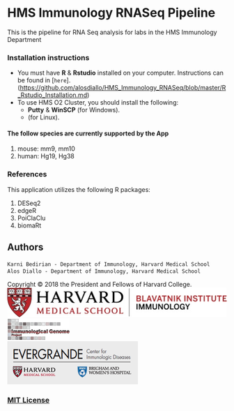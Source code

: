 # HMS Immunology RNASeq Pipeline
This is the pipeline for RNA Seq analysis for labs in the HMS Immunology Department



### Installation instructions
- You must have **R** & **Rstudio** installed on your computer. Instructions can be found in [`here`].(https://github.com/alosdiallo/HMS_Immunology_RNASeq/blob/master/R_Rstudio_Installation.md)
- To use HMS O2 Cluster, you should install the following:
	- **Putty** & **WinSCP** (for Windows).
	- (for Linux). 


#### The follow species are currently supported by the App
1. mouse: mm9, mm10 <br>
2. human: Hg19, Hg38 <br>


### References
This application utilizes the following R packages:<br>
1. DESeq2
2. edgeR
3. PoiClaClu
4. biomaRt


Authors
--------------------
	Karni Bedirian - Department of Immunology, Harvard Medical School
	Alos Diallo - Department of Immunology, Harvard Medical School
  	
Copyright © 2018 the President and Fellows of Harvard College.
![Blavatnikimmunology](https://github.com/alosdiallo/HMS_Immunology_RNASeq/blob/master/Blavatnikimmunology.jpg)  
![Immgen](https://github.com/alosdiallo/HMS_Immunology_RNASeq/blob/master/immgen.png)  
![EVERGRANDE](https://github.com/alosdiallo/HMS_Immunology_RNASeq/blob/master/evergrande_logo_footer2.png)

### [MIT License](https://github.com/alosdiallo/HiC_Network_Viz_tool/blob/master/Licence.txt)
